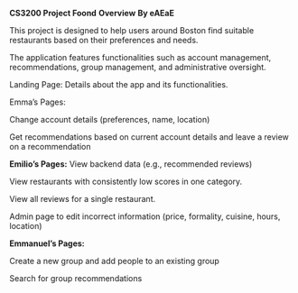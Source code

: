 **CS3200 Project Foond**
**Overview**
**By eAEaE**

This project is designed to help users around Boston find suitable restaurants based on their preferences and needs. 

The application features functionalities such as account management, recommendations, group management, and administrative oversight.

Landing Page: Details about the app and its functionalities.

Emma’s Pages:

Change account details (preferences, name, location)

Get recommendations based on current account details and leave a review on a recommendation

**Emilio’s Pages:**
View backend data (e.g., recommended reviews)

View restaurants with consistently low scores in one category.

View all reviews for a single restaurant.

Admin page to edit incorrect information (price, formality, cuisine, hours, location)

**Emmanuel’s Pages:**

Create a new group and add people to an existing group

Search for group recommendations

